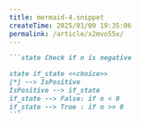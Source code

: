 ```yaml
---
title: mermaid-4.snippet
createTime: 2025/01/09 19:35:06
permalink: /article/x2mvo55x/
---
```

````md
```state Check if n is negative

state if_state <<choice>>
[*] --> IsPositive
IsPositive --> if_state
if_state --> False: if n < 0
if_state --> True : if n >= 0
```
````
